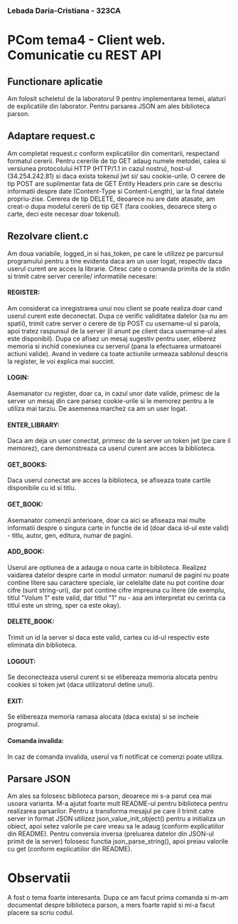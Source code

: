 ### Lebada Daria-Cristiana - 323CA
# PCom tema4 - Client web. Comunicatie cu REST API

## Functionare aplicatie
Am folosit scheletul de la laboratorul 9 pentru implementarea temei, alaturi de explicatiile din
laborator. Pentru parsarea JSON am ales biblioteca parson. 

## Adaptare request.c
Am completat request.c conform explicatiilor din comentarii, respectand formatul cererii.
Pentru cererile de tip GET adaug numele metodei, calea si versiunea protocolului HTTP
(HTTP/1.1 in cazul nostru), host-ul (34.254.242.81) si daca exista tokenul jwt si/ sau
cookie-urile. O cerere de tip POST are suplimentar fata de GET Entity Headers prin care se
descriu informatii despre date (Content-Type si Content-Length), iar la final datele propriu-zise.
Cererea de tip DELETE, deoarece nu are date atasate, am creat-o dupa modelul cererii de tip GET
(fara cookies, deoarece sterg o carte, deci este necesar doar tokenul).

## Rezolvare client.c
Am doua variabile, logged_in si has_token, pe care le utilizez pe parcursul programului pentru a
tine evidenta daca am un user logat, respectiv daca userul curent are acces la librarie.
Citesc cate o comanda primita de la stdin si trimit catre server cererile/ informatiile necesare:
#### REGISTER:
Am considerat ca inregistrarea unui nou client se poate realiza doar cand userul curent
este deconectat. Dupa ce verific validitatea datelor (sa nu am spatii), trimit catre server o cerere
de tip POST cu username-ul si parola, apoi tratez raspunsul de la server (il anunt pe client daca
username-ul ales este disponibil). Dupa ce afisez un mesaj sugestiv pentru user, eliberez memoria
si inchid conexiunea cu serverul (pana la efectuarea urmatoarei actiuni valide).
Avand in vedere ca toate actiunile urmeaza sablonul descris la register, le voi explica mai succint.
#### LOGIN:
Asemanator cu register, doar ca, in cazul unor date valide, primesc de la server un mesaj
din care parsez cookie-urile si le memorez pentru a le utiliza mai tarziu. De asemenea marchez ca am
un user logat.
#### ENTER_LIBRARY:
Daca am deja un user conectat, primesc de la server un token jwt (pe care il memorez),
care demonstreaza ca userul curent are acces la biblioteca.
#### GET_BOOKS:
Daca userul conectat are acces la biblioteca, se afiseaza toate cartile disponibile cu id
si titlu.
#### GET_BOOK:
Asemanator comenzii anterioare, doar ca aici se afiseaza mai multe informatii despre o singura
carte in functie de id (doar daca id-ul este valid) - titlu, autor, gen, editura, numar de pagini.
#### ADD_BOOK:
Userul are optiunea de a adauga o noua carte in biblioteca. Realizez vaidarea datelor despre
carte in modul urmator: numarul de pagini nu poate contine litere sau caractere speciale, iar celelalte
date nu pot contine doar cifre (sunt string-uri), dar pot contine cifre impreuna cu litere (de exemplu,
titlul "Volum 1" este valid, dar titlul "1" nu - asa am interpretat eu cerinta ca titlul este un string,
sper ca este okay).
#### DELETE_BOOK:
Trimit un id la server si daca este valid, cartea cu id-ul respectiv este eliminata din
biblioteca.
#### LOGOUT:
Se deconecteaza userul curent si se elibereaza memoria alocata pentru cookies si token jwt (daca
utilizatorul detine unul).
#### EXIT:
Se elibereaza memoria ramasa alocata (daca exista) si se incheie programul.
#### Comanda invalida:
In caz de comanda invalida, userul va fi notificat ce comenzi poate utiliza.

## Parsare JSON
Am ales sa folosesc biblioteca parson, deoarece mi s-a parut cea mai usoara varianta. M-a ajutat foarte
mult README-ul pentru biblioteca pentru realizarea parsarilor. Pentru a transforma mesajul pe care il
trimit catre server in format JSON utilizez json_value_init_object() pentru a initializa un obiect, apoi
setez valorile pe care vreau sa le adaug (conform explicatiilor din README). Pentru conversia inversa
(preluarea datelor din JSON-ul primit de la server) folosesc functia json_parse_string(), apoi preiau valorile
cu get (conform explicatiilor din README).

# Observatii
A fost o tema foarte interesanta. Dupa ce am facut prima comanda si m-am documentat despre biblioteca
parson, a mers foarte rapid si mi-a facut placere sa scriu codul. 
